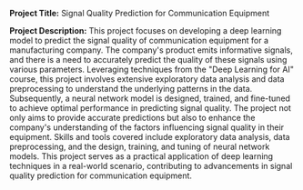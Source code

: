 **Project Title:** Signal Quality Prediction for Communication Equipment

**Project Description:**
This project focuses on developing a deep learning model to predict the signal quality of communication equipment for a manufacturing company. The company's product emits informative signals, and there is a need to accurately predict the quality of these signals using various parameters. Leveraging techniques from the "Deep Learning for AI" course, this project involves extensive exploratory data analysis and data preprocessing to understand the underlying patterns in the data. Subsequently, a neural network model is designed, trained, and fine-tuned to achieve optimal performance in predicting signal quality. The project not only aims to provide accurate predictions but also to enhance the company's understanding of the factors influencing signal quality in their equipment. Skills and tools covered include exploratory data analysis, data preprocessing, and the design, training, and tuning of neural network models. This project serves as a practical application of deep learning techniques in a real-world scenario, contributing to advancements in signal quality prediction for communication equipment.
